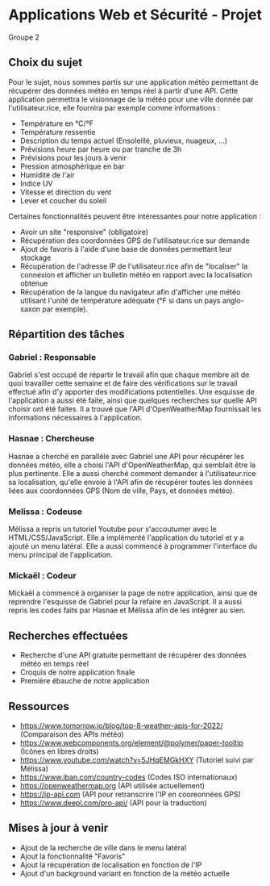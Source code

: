 # Applications Web et Sécurité - Projet
Groupe 2

## Choix du sujet

Pour le sujet, nous sommes partis sur une application météo permettant de récupérer des données météo en temps réel à partir d'une API.
Cette application permettra le visionnage de la météo pour une ville donnée par l'utilisateur.rice, elle fournira par exemple comme informations :
- Température en °C/°F
- Température ressentie
- Description du temps actuel (Ensoleillé, pluvieux, nuageux, ...)
- Prévisions heure par heure ou par tranche de 3h
- Prévisions pour les jours à venir
- Pression atmosphérique en bar
- Humidité de l'air
- Indice UV
- Vitesse et direction du vent
- Lever et coucher du soleil

Certaines fonctionnalités peuvent être intéressantes pour notre application : 
- Avoir un site "responsive" (obligatoire)
- Récupération des coordonnées GPS de l'utilisateur.rice sur demande
- Ajout de favoris à l'aide d'une base de données permettant leur stockage
- Récupération de l'adresse IP de l'utilisateur.rice afin de "localiser" la connexion et afficher un bulletin météo en rapport avec la localisation obtenue
- Récupération de la langue du navigateur afin d'afficher une météo utilisant l'unité de température adéquate (°F si dans un pays anglo-saxon par exemple).

## Répartition des tâches

### Gabriel : Responsable
Gabriel s'est occupé de répartir le travail afin que chaque membre ait de quoi travailler cette semaine et de faire des vérifications sur le travail effectué afin d'y apporter des modifications potentielles.
Une esquisse de l'application a aussi été faite, ainsi que quelques recherches sur quelle API choisir ont été faites. Il a trouvé que l'API d'OpenWeatherMap fournissait les informations nécessaires à l'application.

### Hasnae : Chercheuse
Hasnae a cherché en parallèle avec Gabriel une API pour récupérer les données météo, elle a choisi l'API d'OpenWeatherMap, qui semblait être la plus pertinente.
Elle a aussi cherché comment demander à l'utilisateur.rice sa localisation, qu'elle envoie à l'API afin de récupérer toutes les données liées aux coordonnées GPS (Nom de ville, Pays, et données météo).

### Melissa : Codeuse
Mélissa a repris un tutoriel Youtube pour s'accoutumer avec le HTML/CSS/JavaScript. Elle a implémenté l'application du tutoriel et y a ajouté un menu latéral. Elle a aussi commencé à programmer l'interface du menu principal de l'application.

### Mickaël : Codeur
Mickaël a commencé à organiser la page de notre application, ainsi que de reprendre l'esquisse de Gabriel pour la refaire en JavaScript. 
Il a aussi repris les codes faits par Hasnae et Mélissa afin de les intégrer au sien.

## Recherches effectuées

- Recherche d'une API gratuite permettant de récupérer des données météo en temps réel
- Croquis de notre application finale
- Première ébauche de notre application 

## Ressources 

- https://www.tomorrow.io/blog/top-8-weather-apis-for-2022/ (Comparaison des APIs météo)
- https://www.webcomponents.org/element/@polymer/paper-tooltip (Icônes en libres droits)
- https://www.youtube.com/watch?v=5JHqEMGkHXY (Tutoriel suivi par Mélissa)
- https://www.iban.com/country-codes (Codes ISO internationaux)
- https://openweathermap.org (API utilisée actuellement)
- https://ip-api.com (API pour retranscrire l'IP en cooreonnées GPS)
- https://www.deepl.com/pro-api/ (API pour la traduction)


## Mises à jour à venir

- Ajout de la recherche de ville dans le menu latéral
- Ajout la fonctionnalité "Favoris"
- Ajout la récupération de localisation en fonction de l'IP
- Ajout d'un background variant en fonction de la météo actuelle